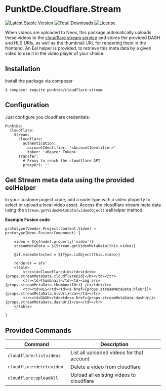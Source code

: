 # PunktDe.Cloudflare.Stream

[![Latest Stable Version](https://poser.pugx.org/punktDe/cloudflare-stream/v/stable)](https://packagist.org/packages/punktDe/cloudflare-stream) [![Total Downloads](https://poser.pugx.org/punktDe/cloudflare-stream/downloads)](https://packagist.org/packages/punktDe/cloudflare-stream) [![License](https://poser.pugx.org/punktDe/cloudflare-stream/license)](https://packagist.org/packages/punktDe/cloudflare-stream)

When videos are uploaded to Neos, this package automatically uploads these videos to the [cloudflare stream service](https://www.cloudflare.com/de-de/products/cloudflare-stream/) and stores the provided DASH and HLS URIs, as well as the thumbnail URL for rendering them in the frontend.
An Eel helper is provided, to retrieve this meta data by a given video to use it in the video player of your choice.

## Installation

Install the package via composer

    $ composer require punktde/cloudflare-stream

## Configuration

Just configure you cloudflare credentials:

	PunktDe:
	  Cloudflare:
	    Stream:
	      cloudflare:
	        authentication:
	          accountIdentifier: '<AccountIdentifier>'
	          token: '<Bearer Token>'
	      transfer:
	        # Proxy to reach the cloudflare API
	        proxyUrl: ''

## Get Stream meta data using the provided eelHelper


In your custome project code, add a node type with a video ptoperty to select or upload a local video asset. Access the cloudflare stream meta data using the `Stream.getVideoMetaData(videoObject)` eelHelper method.

**Example Fusion code**

	prototype(Vendor.Project:Content.Video) < prototype(Neos.Fusion:Component) {
	
	    video = ${q(node).property('video')}
	    streamMetaData = ${Stream.getVideoMetaData(this.video)}
	
	    @if.videoSelected = ${Type.isObject(this.video)}
	
	    renderer = afx`
	    <table>
	        <tr><td>CloudflareUid</td><td><b>{props.streamMetaData.cloudflareUid}</b></td></tr>
	        <tr><td>Thumbnail</td><td><img src={props.streamMetaData.thumbnailUri} /></td></tr>
	        <tr><td>HLS</td><td><a href={props.streamMetaData.hlsUri}>{props.streamMetaData.hlsUri}</a></td></tr>
	        <tr><td>DASH</td><td><a href={props.streamMetaData.dashUri}>{props.streamMetaData.dashUri}</a></td></tr>
	    </table>
	    `
	}

## Provided Commands

| Command                  | Description                               |
|--------------------------|-------------------------------------------|
| `cloudflare:listvideos ` | List all uploaded videos for that account |
| `cloudflare:deletevideo `| Delete a video from cloudflare            |
| `cloudflare:uploadAll`   | Upload all existing videos to cloudflare  |
